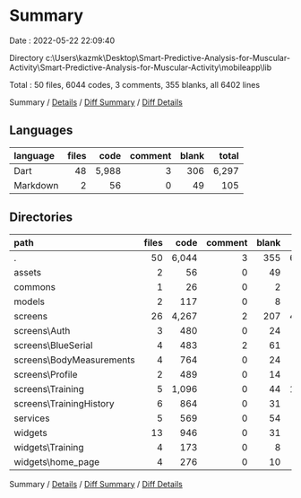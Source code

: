 # Summary

Date : 2022-05-22 22:09:40

Directory c:\Users\kazmk\Desktop\Smart-Predictive-Analysis-for-Muscular-Activity\Smart-Predictive-Analysis-for-Muscular-Activity\mobileapp\lib

Total : 50 files,  6044 codes, 3 comments, 355 blanks, all 6402 lines

Summary / [Details](details.md) / [Diff Summary](diff.md) / [Diff Details](diff-details.md)

## Languages
| language | files | code | comment | blank | total |
| :--- | ---: | ---: | ---: | ---: | ---: |
| Dart | 48 | 5,988 | 3 | 306 | 6,297 |
| Markdown | 2 | 56 | 0 | 49 | 105 |

## Directories
| path | files | code | comment | blank | total |
| :--- | ---: | ---: | ---: | ---: | ---: |
| . | 50 | 6,044 | 3 | 355 | 6,402 |
| assets | 2 | 56 | 0 | 49 | 105 |
| commons | 1 | 26 | 0 | 2 | 28 |
| models | 2 | 117 | 0 | 8 | 125 |
| screens | 26 | 4,267 | 2 | 207 | 4,476 |
| screens\Auth | 3 | 480 | 0 | 24 | 504 |
| screens\BlueSerial | 4 | 483 | 2 | 61 | 546 |
| screens\BodyMeasurements | 4 | 764 | 0 | 24 | 788 |
| screens\Profile | 2 | 489 | 0 | 14 | 503 |
| screens\Training | 5 | 1,096 | 0 | 44 | 1,140 |
| screens\TrainingHistory | 6 | 864 | 0 | 31 | 895 |
| services | 5 | 569 | 0 | 54 | 623 |
| widgets | 13 | 946 | 0 | 31 | 977 |
| widgets\Training | 4 | 173 | 0 | 8 | 181 |
| widgets\home_page | 4 | 276 | 0 | 10 | 286 |

Summary / [Details](details.md) / [Diff Summary](diff.md) / [Diff Details](diff-details.md)